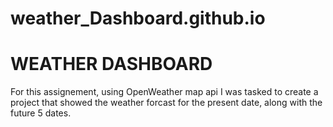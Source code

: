 # weather_Dashboard.github.io
# WEATHER DASHBOARD

 For this assignement, using OpenWeather map api I was tasked to create a project that showed the weather forcast for the present date, along with the future 5 dates.
